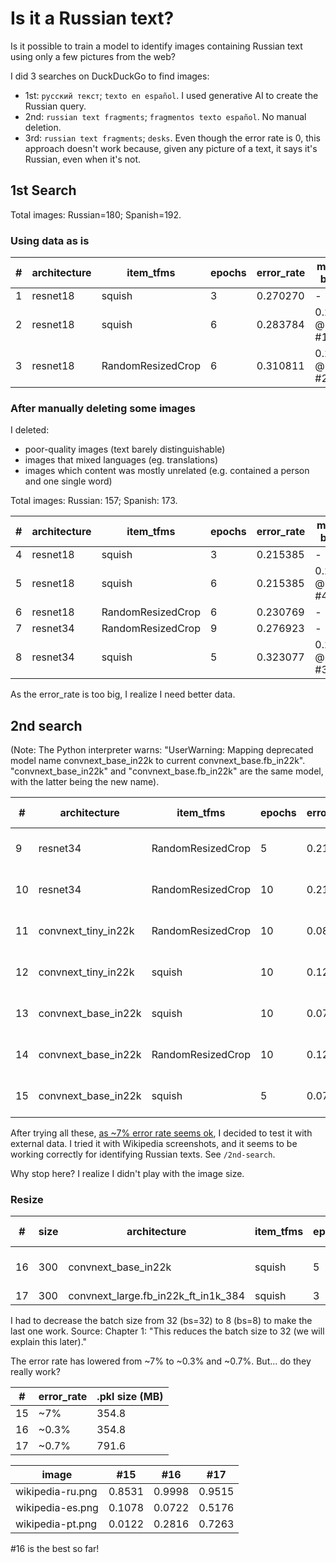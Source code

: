 # Is it a Russian text?

Is it possible to train a model to identify images containing Russian text using only a few pictures from the web?

I did 3 searches on DuckDuckGo to find images:
- 1st: `русский текст`; `texto en español`. I used generative AI to create the Russian query. 
- 2nd: `russian text fragments`; `fragmentos texto español`. No manual deletion.
- 3rd: `russian text fragments`; `desks`. Even though the error rate is 0, this approach doesn't work because, given any picture of a text, it says it's Russian, even when it's not.


## 1st Search
Total images: Russian=180; Spanish=192.

### Using data as is
| # |architecture         | item_tfms         |epochs|error_rate| min error before?  |
|--|---------------------|-------------------|------|----------|--------------------|
|1 |resnet18             | squish            |  3   | 0.270270 |        -           |
|2 |resnet18             | squish            |  6   | 0.283784 |0.270270 @ epoch #1 |
|3 |resnet18             | RandomResizedCrop |  6   | 0.310811 |0.229730 @ epoch #2 |

### After manually deleting some images
I deleted:
- poor-quality images (text barely distinguishable)
- images that mixed languages (eg. translations)
- images which content was mostly unrelated (e.g. contained a person and one single word) 

Total images: Russian: 157; Spanish: 173.

|# |architecture         | item_tfms         |epochs|error_rate| min error before?  |
|--|---------------------|-------------------|------|----------|--------------------|
|4 |resnet18             | squish            |  3   | 0.215385 |        -           |
|5 |resnet18             | squish            |  6   | 0.215385 |0.200000 @ epoch #4 |
|6 |resnet18             | RandomResizedCrop |  6   | 0.230769 |        -           |
|7 |resnet34             | RandomResizedCrop |  9   | 0.276923 |        -           |
|8 |resnet34             | squish            |  5   | 0.323077 |0.292308 @ epoch #3 |

As the error_rate is too big, I realize I need better data.


## 2nd search
(Note: The Python interpreter warns: "UserWarning: Mapping deprecated model name convnext_base_in22k to current convnext_base.fb_in22k". "convnext_base_in22k" and "convnext_base.fb_in22k" are the same model, with the latter being the new name).

|# |architecture         | item_tfms         |epochs|error_rate| min error before?  |
|--|---------------------|-------------------|------|----------|--------------------|
|9 |resnet34             | RandomResizedCrop | 5    | 0.214286 |0.200000 @ epoch #3 |
|10|resnet34             | RandomResizedCrop | 10   | 0.214286 |0.200000 @ epoch #4 |
|11|convnext_tiny_in22k  | RandomResizedCrop | 10   | 0.085714 |0.085714 @ epoch #6 |
|12|convnext_tiny_in22k  | squish            | 10   | 0.126761 |0.112676 @ epoch #8 |
|13|convnext_base_in22k  | squish            | 10   | 0.070423 |0.056338 @ epoch #8 |
|14|convnext_base_in22k  | RandomResizedCrop | 10   | 0.126761 |0.126761 @ epoch #2 |
|15|convnext_base_in22k  | squish            | 5    | 0.070423 |0.070423 @ epoch #3 |

After trying all these, [as ~7% error rate seems ok](https://www.youtube.com/watch?v=hBBOjCiFcuo&t=816s), I decided to test it with external data. I tried it with Wikipedia screenshots, and it seems to be working correctly for identifying Russian texts. See `/2nd-search`.

Why stop here? I realize I didn't play with the image size.

### Resize
|# |size |architecture          | item_tfms         |epochs|error_rate| min error before?  |
|--|-----|----------------------|-------------------|------|----------|--------------------|
|16|300  |convnext_base_in22k   | squish            | 5    | 0.003571 |0.003571 @ epoch #2 |
|17|300  |convnext_large.fb_in22k_ft_in1k_384| squish | 3  | 0.007143  | -                 |

I had to decrease the batch size from 32 (bs=32) to 8 (bs=8) to make the last one work. Source: Chapter 1: "This reduces the batch size to 32 (we will explain this later)."

The error rate has lowered from ~7% to ~0.3% and ~0.7%. But... do they really work?

|# | error_rate | .pkl size (MB) |
|--|------------|----------------|
|15| ~7%        | 354.8          |
|16| ~0.3%      | 354.8          |
|17| ~0.7%      | 791.6          |


|image             | #15      | #16     | #17     | 
|------------------|----------|---------|---------| 
|wikipedia-ru.png  | 0.8531   |  0.9998 | 0.9515  |
|wikipedia-es.png  | 0.1078   |  0.0722 | 0.5176  |
|wikipedia-pt.png  | 0.0122   |  0.2816 | 0.7263  |

#16 is the best so far!
